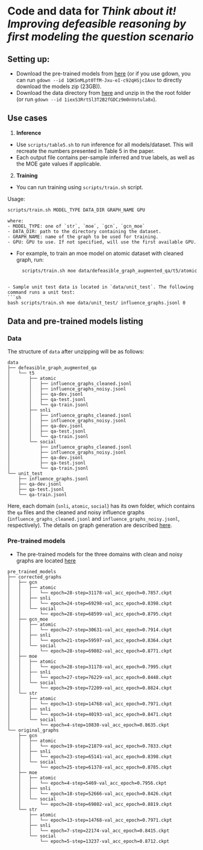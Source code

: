 # Code and data for *Think about it! Improving defeasible reasoning by first modeling the question scenario*


## Setting up:
- Download the pre-trained models from [here](https://drive.google.com/file/d/1QKSnMLpt0TfM-Jxu-eI-c92qHSjcIAov/view?usp=sharing) (or if you use gdown, you can run `gdown --id 1QKSnMLpt0TfM-Jxu-eI-c92qHSjcIAov` to directly download the models zip (23GB)).
-   Download the data directory from [here](https://drive.google.com/drive/folders/1iexS3RrtSl3T2B2fGDCz9m0nVotula8x?usp=sharing) and unzip in the the root folder (or run `gdown --id 1iexS3RrtSl3T2B2fGDCz9m0nVotula8x`).

## Use cases

1. **Inference**
 - Use `scripts/table5.sh` to run inference for all models/dataset. This will recreate the numbers presented in Table 5 in the paper.
- Each output file contains per-sample inferred and true labels, as well as the MOE gate values if applicable.

2. **Training**

- You can run training using `scripts/train.sh` script.
  
Usage:

```sh
scripts/train.sh MODEL_TYPE DATA_DIR GRAPH_NAME GPU
```

    where:
    - MODEL_TYPE: one of `str`, `moe`, `gcn`, `gcn_moe`
    - DATA_DIR: path to the directory containing the dataset.
    - GRAPH_NAME: name of the graph to be used for training.
    - GPU: GPU to use. If not specified, will use the first available GPU.

- For example, to train an moe model on atomic dataset with cleaned graph, run:
  ```sh
    scripts/train.sh moe data/defeasible_graph_augmented_qa/t5/atomic/influence_graphs_cleaned.jsonl 0
 ```

- Sample unit test data is located in `data/unit_test`. The following command runs a unit test:
```sh
bash scripts/train.sh moe data/unit_test/ influence_graphs.jsonl 0
```

## Data and pre-trained models listing

### Data




The structure of `data` after unzipping will be as follows:
```
data
├── defeasible_graph_augmented_qa
│   └── t5
│       ├── atomic
│       │   ├── influence_graphs_cleaned.jsonl
│       │   ├── influence_graphs_noisy.jsonl
│       │   ├── qa-dev.jsonl
│       │   ├── qa-test.jsonl
│       │   └── qa-train.jsonl
│       ├── snli
│       │   ├── influence_graphs_cleaned.jsonl
│       │   ├── influence_graphs_noisy.jsonl
│       │   ├── qa-dev.jsonl
│       │   ├── qa-test.jsonl
│       │   └── qa-train.jsonl
│       └── social
│           ├── influence_graphs_cleaned.jsonl
│           ├── influence_graphs_noisy.jsonl
│           ├── qa-dev.jsonl
│           ├── qa-test.jsonl
│           └── qa-train.jsonl
└── unit_test
    ├── influence_graphs.jsonl
    ├── qa-dev.jsonl
    ├── qa-test.jsonl
    └── qa-train.jsonl
```

Here, each domain (`snli`, `atomic`, `social`) has its own folder, which contains the  `qa` files and the cleaned and noisy influence graphs (`influence_graphs_cleaned.jsonl` and `influence_graphs_noisy.jsonl`, respectively).
The details on graph generation are described [here](https://aclanthology.org/2021.findings-acl.456.pdf).


### Pre-trained models

- The pre-trained models for the three domains with clean and noisy graphs are located [here](https://drive.google.com/file/d/1QKSnMLpt0TfM-Jxu-eI-c92qHSjcIAov/view?usp=sharing)
```
pre_trained_models
├── corrected_graphs
│   ├── gcn
│   │   ├── atomic
│   │   │   └── epoch=28-step=31178-val_acc_epoch=0.7857.ckpt
│   │   ├── snli
│   │   │   └── epoch=24-step=69298-val_acc_epoch=0.8398.ckpt
│   │   └── social
│   │       └── epoch=28-step=68599-val_acc_epoch=0.8795.ckpt
│   ├── gcn_moe
│   │   ├── atomic
│   │   │   └── epoch=27-step=30631-val_acc_epoch=0.7914.ckpt
│   │   ├── snli
│   │   │   └── epoch=21-step=59597-val_acc_epoch=0.8364.ckpt
│   │   └── social
│   │       └── epoch=28-step=69802-val_acc_epoch=0.8771.ckpt
│   ├── moe
│   │   ├── atomic
│   │   │   └── epoch=28-step=31178-val_acc_epoch=0.7995.ckpt
│   │   ├── snli
│   │   │   └── epoch=27-step=76229-val_acc_epoch=0.8448.ckpt
│   │   └── social
│   │       └── epoch=29-step=72209-val_acc_epoch=0.8824.ckpt
│   └── str
│       ├── atomic
│       │   └── epoch=13-step=14768-val_acc_epoch=0.7971.ckpt
│       ├── snli
│       │   └── epoch=14-step=40193-val_acc_epoch=0.8471.ckpt
│       └── social
│           └── epoch=4-step=10830-val_acc_epoch=0.8635.ckpt
└── original_graphs
    ├── gcn
    │   ├── atomic
    │   │   └── epoch=19-step=21879-val_acc_epoch=0.7833.ckpt
    │   ├── snli
    │   │   └── epoch=23-step=65141-val_acc_epoch=0.8398.ckpt
    │   └── social
    │       └── epoch=25-step=61378-val_acc_epoch=0.8785.ckpt
    ├── moe
    │   ├── atomic
    │   │   └── epoch=4-step=5469-val_acc_epoch=0.7956.ckpt
    │   ├── snli
    │   │   └── epoch=18-step=52666-val_acc_epoch=0.8426.ckpt
    │   └── social
    │       └── epoch=28-step=69802-val_acc_epoch=0.8819.ckpt
    └── str
        ├── atomic
        │   └── epoch=13-step=14768-val_acc_epoch=0.7971.ckpt
        ├── snli
        │   └── epoch=7-step=22174-val_acc_epoch=0.8415.ckpt
        └── social
            └── epoch=5-step=13237-val_acc_epoch=0.8712.ckpt
```